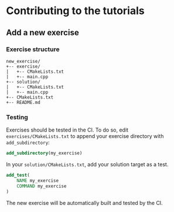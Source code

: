 # Contributing to the tutorials

## Add a new exercise

### Exercise structure

```
new_exercise/
+-- exercise/
|   +-- CMakeLists.txt
|   +-- main.cpp
+-- solution/
|   +-- CMakeLists.txt
|   +-- main.cpp
+-- CMakeLists.txt
+-- README.md
```

### Testing

Exercises should be tested in the CI.
To do so, edit `exercises/CMakeLists.txt` to append your exercise directory with `add_subdirectory`:

```cmake
add_subdirectory(my_exercise)
```

In your `solution/CMakeLists.txt`, add your solution target as a test.

```cmake
add_test(
    NAME my_exercise
    COMMAND my_exercise
)
```

The new exercise will be automatically built and tested by the CI.
